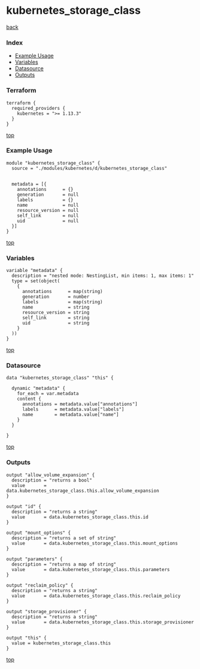 # kubernetes_storage_class

[back](../kubernetes.md)

### Index

- [Example Usage](#example-usage)
- [Variables](#variables)
- [Datasource](#datasource)
- [Outputs](#outputs)

### Terraform

```hcl
terraform {
  required_providers {
    kubernetes = ">= 1.13.3"
  }
}
```

[top](#index)

### Example Usage

```hcl
module "kubernetes_storage_class" {
  source = "./modules/kubernetes/d/kubernetes_storage_class"


  metadata = [{
    annotations      = {}
    generation       = null
    labels           = {}
    name             = null
    resource_version = null
    self_link        = null
    uid              = null
  }]
}
```

[top](#index)

### Variables

```hcl
variable "metadata" {
  description = "nested mode: NestingList, min items: 1, max items: 1"
  type = set(object(
    {
      annotations      = map(string)
      generation       = number
      labels           = map(string)
      name             = string
      resource_version = string
      self_link        = string
      uid              = string
    }
  ))
}
```

[top](#index)

### Datasource

```hcl
data "kubernetes_storage_class" "this" {

  dynamic "metadata" {
    for_each = var.metadata
    content {
      annotations = metadata.value["annotations"]
      labels      = metadata.value["labels"]
      name        = metadata.value["name"]
    }
  }

}
```

[top](#index)

### Outputs

```hcl
output "allow_volume_expansion" {
  description = "returns a bool"
  value       = data.kubernetes_storage_class.this.allow_volume_expansion
}

output "id" {
  description = "returns a string"
  value       = data.kubernetes_storage_class.this.id
}

output "mount_options" {
  description = "returns a set of string"
  value       = data.kubernetes_storage_class.this.mount_options
}

output "parameters" {
  description = "returns a map of string"
  value       = data.kubernetes_storage_class.this.parameters
}

output "reclaim_policy" {
  description = "returns a string"
  value       = data.kubernetes_storage_class.this.reclaim_policy
}

output "storage_provisioner" {
  description = "returns a string"
  value       = data.kubernetes_storage_class.this.storage_provisioner
}

output "this" {
  value = kubernetes_storage_class.this
}
```

[top](#index)